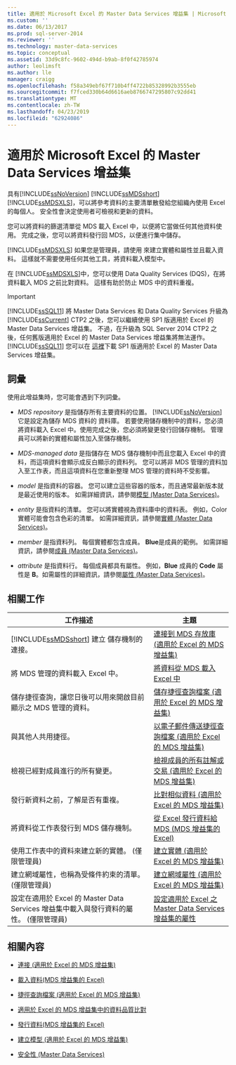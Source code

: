 ```yaml
---
title: 適用於 Microsoft Excel 的 Master Data Services 增益集 | Microsoft Docs
ms.custom: ''
ms.date: 06/13/2017
ms.prod: sql-server-2014
ms.reviewer: ''
ms.technology: master-data-services
ms.topic: conceptual
ms.assetid: 33d9c8fc-9602-494d-b9ab-8f0f42785974
author: leolimsft
ms.author: lle
manager: craigg
ms.openlocfilehash: f58a349ebf67f710b4ff4722b85328992b3555eb
ms.sourcegitcommit: f7fced330b64d6616aeb8766747295807c92dd41
ms.translationtype: MT
ms.contentlocale: zh-TW
ms.lasthandoff: 04/23/2019
ms.locfileid: "62924086"
---
```

# <a name="master-data-services-add-in-for-microsoft-excel"></a>適用於 Microsoft Excel 的 Master Data Services 增益集
  具有[!INCLUDE[ssNoVersion](../../includes/ssnoversion-md.md)] [!INCLUDE[ssMDSshort](../../includes/ssmdsshort-md.md)] [!INCLUDE[ssMDSXLS](../../includes/ssmdsxls-md.md)]，可以將參考資料的主要清單散發給您組織內使用 Excel 的每個人。 安全性會決定使用者可檢視和更新的資料。  
  
 您可以將資料的篩選清單從 MDS 載入 Excel 中，以便將它當做任何其他資料使用。 完成之後，您可以將資料發行回 MDS，以便進行集中儲存。  
  
 [!INCLUDE[ssMDSXLS](../../includes/ssmdsxls-md.md)] 如果您是管理員，請使用  來建立實體和屬性並且載入資料。 這樣就不需要使用任何其他工具，將資料載入模型中。  
  
 在 [!INCLUDE[ssMDSXLS](../../includes/ssmdsxls-md.md)]中，您可以使用 Data Quality Services (DQS)，在將資料載入 MDS 之前比對資料。 這樣有助於防止 MDS 中的資料重複。  
  
> [!IMPORTANT]  
>  [!INCLUDE[ssSQL11](../../includes/sssql11-md.md)] 將 Master Data Services 和 Data Quality Services 升級為 [!INCLUDE[ssCurrent](../../includes/sscurrent-md.md)] CTP2 之後，您可以繼續使用  SP1 版適用於 Excel 的 Master Data Services 增益集。 不過，在升級為 SQL Server 2014 CTP2 之後，任何舊版適用於 Excel 的 Master Data Services 增益集將無法運作。 [!INCLUDE[ssSQL11](../../includes/sssql11-md.md)] 您可以在 [這裡](https://go.microsoft.com/fwlink/?LinkId=328664)下載  SP1 版適用於 Excel 的 Master Data Services 增益集。  
  
## <a name="terms"></a>詞彙  
 使用此增益集時，您可能會遇到下列詞彙。  
  
-   *MDS repository* 是指儲存所有主要資料的位置。 [!INCLUDE[ssNoVersion](../../includes/ssnoversion-md.md)] 它是設定為儲存 MDS 資料的  資料庫。 若要使用儲存機制中的資料，您必須將資料載入 Excel 中。使用完成之後，您必須將變更發行回儲存機制。 管理員可以將新的實體和屬性加入至儲存機制。  
  
-   *MDS-managed data* 是指儲存在 MDS 儲存機制中而且您載入 Excel 中的資料，而這項資料會顯示成反白顯示的資料列。 您可以將非 MDS 管理的資料加入至工作表，而且這項資料在您重新整理 MDS 管理的資料時不受影響。  
  
-   *model* 是指資料的容器。 您可以建立這些容器的版本，而且通常最新版本就是最近使用的版本。 如需詳細資訊，請參閱[模型 &#40;Master Data Services&#41;](../models-master-data-services.md)。  
  
-   *entity* 是指資料的清單。 您可以將實體視為資料庫中的資料表。  例如，Color 實體可能會包含色彩的清單。 如需詳細資訊，請參閱[實體 &#40;Master Data Services&#41;](../entities-master-data-services.md)。  
  
-   *member* 是指資料列。 每個實體都包含成員。 **Blue**是成員的範例。 如需詳細資訊，請參閱[成員 &#40;Master Data Services&#41;](../members-master-data-services.md)。  
  
-   *attribute* 是指資料行。 每個成員都具有屬性。 例如，**Blue** 成員的 **Code** 屬性是 **B**。如需屬性的詳細資訊，請參閱[屬性 &#40;Master Data Services&#41;](../attributes-master-data-services.md)。  
  
## <a name="related-tasks"></a>相關工作  
  
|工作描述|主題|  
|----------------------|-----------|  
|[!INCLUDE[ssMDSshort](../../includes/ssmdsshort-md.md)] 建立  儲存機制的連接。|[連接到 MDS 存放庫 &#40;適用於 Excel 的 MDS 增益集&#41;](connect-to-an-mds-repository-mds-add-in-for-excel.md)|  
|將 MDS 管理的資料載入 Excel 中。|[將資料從 MDS 載入 Excel 中](export-data-to-excel-from-master-data-services.md)|  
|儲存捷徑查詢，讓您日後可以用來開啟目前顯示之 MDS 管理的資料。|[儲存捷徑查詢檔案 &#40;適用於 Excel 的 MDS 增益集&#41;](save-a-shortcut-query-file-mds-add-in-for-excel.md)|  
|與其他人共用捷徑。|[以電子郵件傳送捷徑查詢檔案 &#40;適用於 Excel 的 MDS 增益集&#41;](email-a-shortcut-query-file-mds-add-in-for-excel.md)|  
|檢視已經對成員進行的所有變更。|[檢視成員的所有註解或交易 &#40;適用於 Excel 的 MDS 增益集&#41;](view-all-annotations-or-transactions-for-a-member-mds-add-in-for-excel.md)|  
|發行新資料之前，了解是否有重複。|[比對相似資料 &#40;適用於 Excel 的 MDS 增益集&#41;](match-similar-data-mds-add-in-for-excel.md)|  
|將資料從工作表發行到 MDS 儲存機制。|[從 Excel 發行資料給 MDS &#40;MDS 增益集的 Excel&#41;](import-data-from-excel-to-master-data-services-mds-add-in-for-excel.md)|  
|使用工作表中的資料來建立新的實體。 (僅限管理員)|[建立實體 &#40;適用於 Excel 的 MDS 增益集&#41;](create-an-entity-mds-add-in-for-excel.md)|  
|建立網域屬性，也稱為受條件約束的清單。 (僅限管理員)|[建立網域屬性 &#40;適用於 Excel 的 MDS 增益集&#41;](create-a-domain-based-attribute-mds-add-in-for-excel.md)|  
|設定在適用於 Excel 的 Master Data Services 增益集中載入與發行資料的屬性。 (僅限管理員)|[設定適用於 Excel 之 Master Data Services 增益集的屬性](setting-properties-for-master-data-services-add-in-for-excel.md)|  
  
## <a name="related-content"></a>相關內容  
  
-   [連接 &#40;適用於 Excel 的 MDS 增益集&#41;](connections-mds-add-in-for-excel.md)  
  
-   [載入資料&#40;MDS 增益集的 Excel&#41;](overview-exporting-data-to-excel-mds-add-in-for-excel.md)  
  
-   [捷徑查詢檔案 &#40;適用於 Excel 的 MDS 增益集&#41;](shortcut-query-files-mds-add-in-for-excel.md)  
  
-   [適用於 Excel 的 MDS 增益集中的資料品質比對](data-quality-matching-in-the-mds-add-in-for-excel.md)  
  
-   [發行資料&#40;MDS 增益集的 Excel&#41;](overview-importing-data-from-excel-mds-add-in-for-excel.md)  
  
-   [建立模型 &#40;適用於 Excel 的 MDS 增益集&#41;](building-a-model-mds-add-in-for-excel.md)  
  
-   [安全性 &#40;Master Data Services&#41;](../security-master-data-services.md)  
  
  
